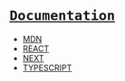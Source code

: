 # [`Documentation`](../index.md)

- [MDN](./MDN/index.md)
- [REACT](./REACT/index.md)
- [NEXT](./NEXT/index.md)
- [TYPESCRIPT](./TYPESCRIPT/index.md)
